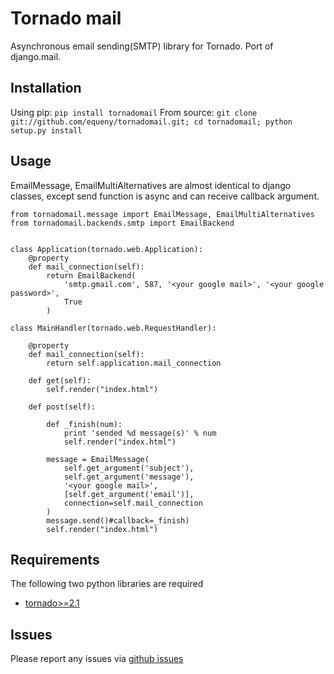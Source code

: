 Tornado mail
============

Asynchronous email sending(SMTP) library for Tornado. Port of django.mail.


Installation
------------

Using pip: `pip install tornadomail`
From source: `git clone git://github.com/equeny/tornadomail.git; cd tornadomail; python setup.py install`

Usage
-----

EmailMessage, EmailMultiAlternatives are almost identical to django classes, except send function is async and can receive callback argument.

    from tornadomail.message import EmailMessage, EmailMultiAlternatives
    from tornadomail.backends.smtp import EmailBackend


    class Application(tornado.web.Application):
        @property
        def mail_connection(self):
            return EmailBackend(
                'smtp.gmail.com', 587, '<your google mail>', '<your google password>',
                True
            )

    class MainHandler(tornado.web.RequestHandler):

        @property
        def mail_connection(self):
            return self.application.mail_connection

        def get(self):
            self.render("index.html")

        def post(self):

            def _finish(num):
                print 'sended %d message(s)' % num
                self.render("index.html")

            message = EmailMessage(
                self.get_argument('subject'),
                self.get_argument('message'),
                '<your google mail>',
                [self.get_argument('email')],
                connection=self.mail_connection
            )
            message.send()#callback=_finish)
            self.render("index.html")
                                                                                                    
Requirements
------------
The following two python libraries are required

* [tornado>=2.1](http://github.com/facebook/tornado)

Issues
------

Please report any issues via [github issues](https://github.com/equeny/tornadomail/issues)
